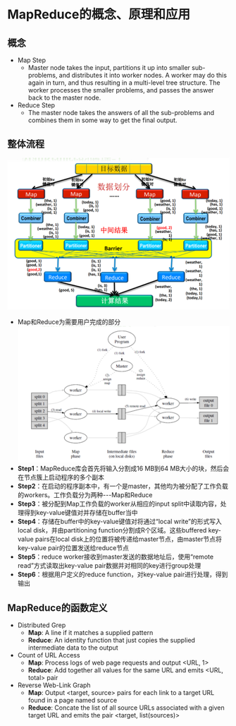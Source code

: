 # MapReduce的概念、原理和应用

## 概念
+ Map Step
  + Master node takes the input, partitions it up into smaller sub-problems, and distributes it into worker nodes. A worker may do this again in turn, and thus resulting in a multi-level tree structure. The worker processes the smaller problems, and passes the answer back to the master node.
+ Reduce Step
  + The master node takes the answers of all the sub-problems and combines them in some way to get the final output.

## 整体流程
![](img/2020-12-04-15-08-33.png)
+ Map和Reduce为需要用户完成的部分
![](img/2020-12-04-15-13-20.png)
+ **Step1**：MapReduce库会首先将输入分割成16 MB到64 MB大小的块，然后会在节点簇上启动程序的多个副本
+ **Step2**：在启动的程序副本中，有一个是master，其他均为被分配了工作负载的workers。工作负载分为两种---Map和Reduce
+ **Step3**：被分配到Map工作负载的worker从相应的input split中读取内容，处理得到key-value键值对并存储在buffer当中
+ **Step4**：存储在buffer中的key-value键值对将通过“local write”的形式写入local disk，并由partitioning function分割成R个区域。这些buffered key-value pairs在local disk上的位置将被传递给master节点，由master节点将key-value pair的位置发送给reduce节点
+ **Step5**：reduce worker接收到master发送的数据地址后，使用“remote read”方式读取出key-value pair数据并对相同的key进行group处理
+ **Step6**：根据用户定义的reduce function，对key-value pair进行处理，得到输出

## MapReduce的函数定义
+ Distributed Grep
  + **Map**: A line if it matches a supplied pattern
  + **Reduce**: An identity function that just copies the supplied intermediate data to the output
+ Count of URL Access
  + **Map**: Process logs of web page requests and output <URL, 1>
  + **Reduce**: Add together all values for the same URL and emits <URL, total> pair
+ Reverse Web-Link Graph
  + **Map**: Output <target, source> pairs for each link to a target URL found in a page named source
  + **Reduce**: Concate the list of all source URLs associated with a given target URL and emits the pair <target, list(sources)>